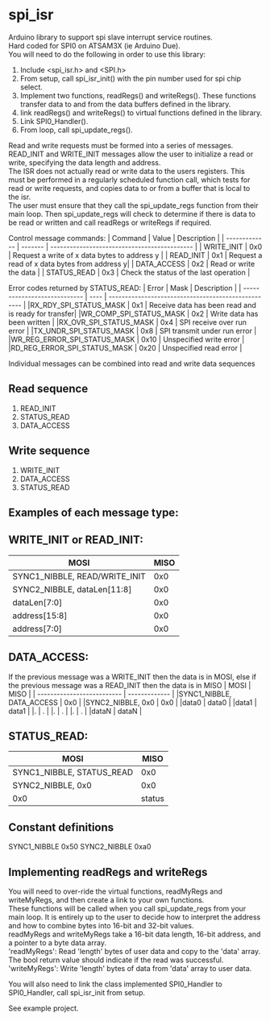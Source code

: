 # spi_isr
Arduino library to support spi slave interrupt service routines.  
Hard coded for SPI0 on ATSAM3X (ie Arduino Due).  
You will need to do the following in order to use this library:
1. Include <spi_isr.h> and <SPI.h> 
2. From setup, call spi_isr_init() with the pin number used for spi chip select.
3. Implement two functions, readRegs() and writeRegs(). These functions transfer data to and from the data buffers defined in the library. 
4. link readRegs() and writeRegs() to virtual functions defined in the library.
5. Link SPI0_Handler().
6. From loop, call spi_update_regs().

Read and write requests must be formed into a series of messages.  
READ_INIT and WRITE_INIT messages allow the user to initialize a read or write, specifying the data length and address.  
The ISR does not actually read or write data to the users registers. This must be performed in a regularly 
scheduled function call, which tests for read or write requests, and copies data to or from a buffer that is
local to the isr.  
The user must ensure that they call the spi_update_regs function from their main loop. 
Then spi_update_regs will check to determine if there is data to be 
read or written and call readRegs or writeRegs if required.

Control message commands:
| Command       |  Value  | Description                                  |
| ------------- | ------- | -------------------------------------------- |
| WRITE_INIT    | 0x0     | Request a write of x data bytes to address y |
| READ_INIT     | 0x1     | Request a read of x data bytes from address y|
| DATA_ACCESS   | 0x2     | Read or write the data                       |
| STATUS_READ   | 0x3     | Check the status of the last operation       |

Error codes returned by STATUS_READ:
|        Error                 | Mask |        Description                                  |
| ---------------------------- | ---- | --------------------------------------------------- |
|RX_RDY_SPI_STATUS_MASK        | 0x1  | Receive data has been read and is ready for transfer|
|WR_COMP_SPI_STATUS_MASK       | 0x2  | Write data has been written                         |
|RX_OVR_SPI_STATUS_MASK        | 0x4  | SPI receive over run error                          | 
|TX_UNDR_SPI_STATUS_MASK       | 0x8  | SPI transmit under run error                        |
|WR_REG_ERROR_SPI_STATUS_MASK  | 0x10 | Unspecified write error                             |
|RD_REG_ERROR_SPI_STATUS_MASK  | 0x20 | Unspecified read error                              |

Individual messages can be combined into read and write data sequences
## Read sequence
1. READ_INIT
2. STATUS_READ
3. DATA_ACCESS
## Write sequence
1. WRITE_INIT
2. DATA_ACCESS
3. STATUS_READ

## Examples of each message type:  
## WRITE_INIT or READ_INIT: 
|           MOSI               |     MISO      |
| ---------------------------- | ------------- |
|SYNC1_NIBBLE, READ/WRITE_INIT | 0x0           |
|SYNC2_NIBBLE, dataLen[11:8]   | 0x0           |
|dataLen[7:0]                  | 0x0           |
|address[15:8]                 | 0x0           |
|address[7:0]                  | 0x0           |

## DATA_ACCESS:
If the previous message was a WRITE_INIT then the data is in MOSI,
else if the previous message was a READ_INIT then the data is in MISO
|           MOSI             |     MISO      |
| -------------------------- | ------------- |
|SYNC1_NIBBLE, DATA_ACCESS   | 0x0           |
|SYNC2_NIBBLE, 0x0           | 0x0           |
|data0                       | data0         |
|data1                       | data1         |
|.                           | .             |
|.                           | .             |
|.                           | .             |
|dataN                       | dataN         |

## STATUS_READ:    
|           MOSI             |     MISO      |
| -------------------------- | ------------- |
|SYNC1_NIBBLE, STATUS_READ   | 0x0           |
|SYNC2_NIBBLE, 0x0           | 0x0           |
|0x0                         | status        |

## Constant definitions
SYNC1_NIBBLE 0x50
SYNC2_NIBBLE 0xa0

## Implementing readRegs and writeRegs
You will need to over-ride the virtual functions, readMyRegs and writeMyRegs, and
then create a link to your own functions.  
These functions will be called when you call spi_update_regs from your main loop.
It is entirely up to the user to decide how to interpret the address and how to combine bytes into
16-bit and 32-bit values.  
readMyRegs and writeMyRegs take a 16-bit data length, 16-bit address, and a pointer to a byte data array.  
'readMyRegs':  Read 'length' bytes of user data and copy to the 'data' array. The bool return
value should indicate if the read was successful.  
'writeMyRegs': Write 'length' bytes of data from 'data' array to user data.

You will also need to link the class implemented SPI0_Handler to SPI0_Handler, call spi_isr_init from
setup.

See example project.
